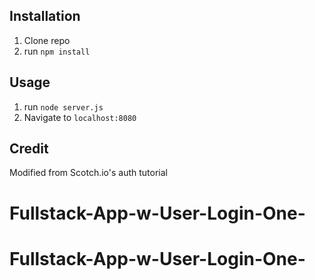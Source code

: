 ## Installation

1. Clone repo
2. run `npm install`

## Usage

1. run `node server.js`
2. Navigate to `localhost:8080`

## Credit

Modified from Scotch.io's auth tutorial
# Fullstack-App-w-User-Login-One-
# Fullstack-App-w-User-Login-One-
